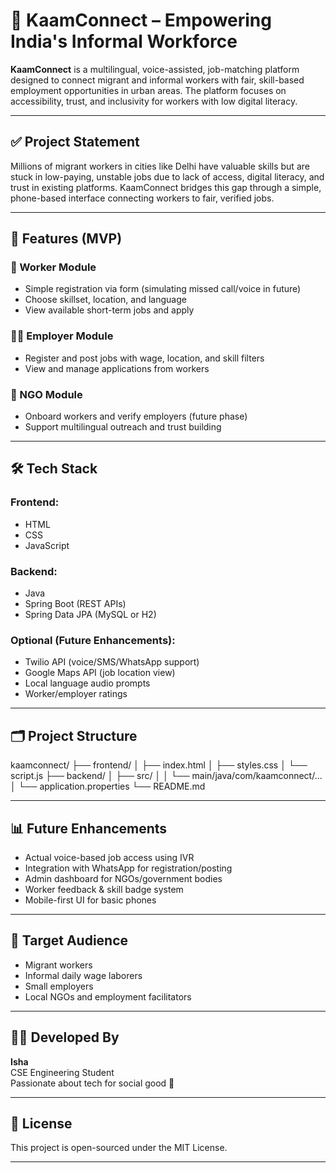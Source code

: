 # 📱 KaamConnect – Empowering India's Informal Workforce

**KaamConnect** is a multilingual, voice-assisted, job-matching platform designed to connect migrant and informal workers
with fair, skill-based employment opportunities in urban areas. The platform focuses on accessibility, trust, and inclusivity for workers with low digital literacy.

---

## ✅ Project Statement

Millions of migrant workers in cities like Delhi have valuable skills but are stuck in low-paying, unstable jobs due to lack 
of access, digital literacy, and trust in existing platforms. KaamConnect bridges this gap through a simple, phone-based interface connecting workers to fair, verified jobs.

---

## 🚀 Features (MVP)

### 👷 Worker Module
- Simple registration via form (simulating missed call/voice in future)
- Choose skillset, location, and language
- View available short-term jobs and apply

### 👨‍💼 Employer Module
- Register and post jobs with wage, location, and skill filters
- View and manage applications from workers

### 🏢 NGO Module
- Onboard workers and verify employers (future phase)
- Support multilingual outreach and trust building

---

## 🛠️ Tech Stack

### Frontend:
- HTML
- CSS
- JavaScript

### Backend:
- Java
- Spring Boot (REST APIs)
- Spring Data JPA (MySQL or H2)

### Optional (Future Enhancements):
- Twilio API (voice/SMS/WhatsApp support)
- Google Maps API (job location view)
- Local language audio prompts
- Worker/employer ratings

---

## 🗂️ Project Structure
kaamconnect/
├── frontend/
│ ├── index.html
│ ├── styles.css
│ └── script.js
├── backend/
│ ├── src/
│ │ └── main/java/com/kaamconnect/...
│ └── application.properties
└── README.md


---

## 📊 Future Enhancements
- Actual voice-based job access using IVR
- Integration with WhatsApp for registration/posting
- Admin dashboard for NGOs/government bodies
- Worker feedback & skill badge system
- Mobile-first UI for basic phones

---

## 🤝 Target Audience

- Migrant workers
- Informal daily wage laborers
- Small employers
- Local NGOs and employment facilitators

---

## 👩‍💻 Developed By

**Isha**  
CSE Engineering Student  
Passionate about tech for social good 💛

---

## 📄 License

This project is open-sourced under the MIT License.

---


